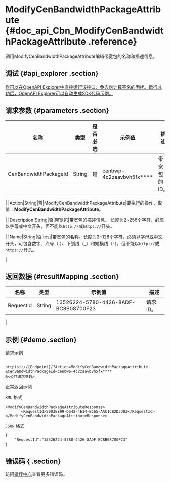 # ModifyCenBandwidthPackageAttribute {#doc_api_Cbn_ModifyCenBandwidthPackageAttribute .reference}

调用ModifyCenBandwidthPackageAttribute编辑带宽包的名称和描述信息。

## 调试 {#api_explorer .section}

[您可以在OpenAPI Explorer中直接运行该接口，免去您计算签名的困扰。运行成功后，OpenAPI Explorer可以自动生成SDK代码示例。](https://api.aliyun.com/#product=Cbn&api=ModifyCenBandwidthPackageAttribute&type=RPC&version=2017-09-12)

## 请求参数 {#parameters .section}

|名称|类型|是否必选|示例值|描述|
|--|--|----|---|--|
|CenBandwidthPackageId|String|是|cenbwp-4c2zaavbvh5fx\*\*\*\*|带宽包的ID。

 |
|Action|String|否|ModifyCenBandwidthPackageAttribute|要执行的操作，取值：**ModifyCenBandwidthPackageAttribute**。

 |
|Description|String|否|带宽包|带宽包的描述信息。 长度为2~256个字符，必须以字母或中文开头，但不能以`http://`或`https://`开头。

 |
|Name|String|否|test|带宽包的名称。长度为2~128个字符，必须以字母或中文开头，可包含数字、点号（.）、下划线（\_）和短横线（-），但不能以`http://`或`https://`开头。

 |

## 返回数据 {#resultMapping .section}

|名称|类型|示例值|描述|
|--|--|---|--|
|RequestId|String|13526224-5780-4426-8ADF-BC8B08700F23|请求ID。

 |

## 示例 {#demo .section}

请求示例

``` {#request_demo}

http(s)://[Endpoint]/?Action=ModifyCenBandwidthPackageAttribute
&CenBandwidthPackageId=cenbwp-4c2zaavbvh5fx****
&<公共请求参数>

```

正常返回示例

`XML` 格式

``` {#xml_return_success_demo}
<ModifyCenBandwidthPackageAttributeResponse>
       <RequestId>5903EE99-D542-4E14-BC65-AAC1CB2D3D03</RequestId>
</ModifyCenBandwidthPackageAttributeResponse>
```

`JSON` 格式

``` {#json_return_success_demo}
{
	"RequestId":"13526224-5780-4426-8ADF-BC8B08700F23"
}
```

## 错误码 { .section}

访问[错误中心](https://error-center.alibabacloud.com/status/product/Cbn)查看更多错误码。

